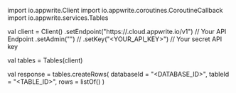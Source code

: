 import io.appwrite.Client
import io.appwrite.coroutines.CoroutineCallback
import io.appwrite.services.Tables

val client = Client()
    .setEndpoint("https://<REGION>.cloud.appwrite.io/v1") // Your API Endpoint
    .setAdmin("") // 
    .setKey("<YOUR_API_KEY>") // Your secret API key

val tables = Tables(client)

val response = tables.createRows(
    databaseId = "<DATABASE_ID>",
    tableId = "<TABLE_ID>",
    rows = listOf()
)
